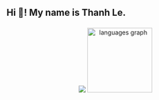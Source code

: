 <h2 align="left">Hi 👋! My name is Thanh Le.</h2>

###
<div align="center">
  <img src="https://github-readme-stats.vercel.app/api?username=thanhLe-tlee&show_icons=true&count_private=true&theme=dracula"
</div>
  <img src="https://github-readme-stats.vercel.app/api/top-langs?username=thanhLe-tlee&locale=en&hide_title=false&layout=compact&card_width=320&langs_count=5&theme=dracula&hide_border=false" height="150" alt="languages graph"  />
</div>

###

###



###


###

<br clear="both">

###
